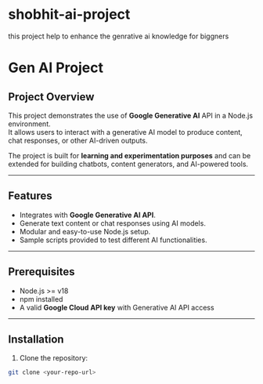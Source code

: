 # shobhit-ai-project
this project help to enhance the genrative ai knowledge for biggners
# Gen AI Project

## Project Overview
This project demonstrates the use of **Google Generative AI** API in a Node.js environment.  
It allows users to interact with a generative AI model to produce content, chat responses, or other AI-driven outputs.  

The project is built for **learning and experimentation purposes** and can be extended for building chatbots, content generators, and AI-powered tools.

---

## Features
- Integrates with **Google Generative AI API**.
- Generate text content or chat responses using AI models.
- Modular and easy-to-use Node.js setup.
- Sample scripts provided to test different AI functionalities.

---

## Prerequisites
- Node.js >= v18
- npm installed
- A valid **Google Cloud API key** with Generative AI API access

---

## Installation
1. Clone the repository:
```bash
git clone <your-repo-url>

